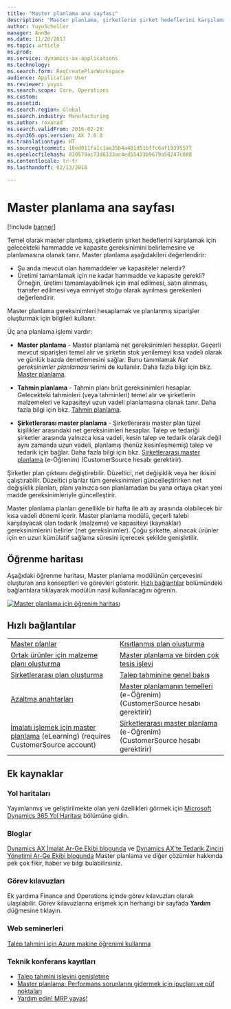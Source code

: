 ```yaml
---
title: "Master planlama ana sayfası"
description: "Master planlama, şirketlerin şirket hedeflerini karşılamak için gelecekteki hammadde ve kapasite gereksinimini belirlemesine ve planlamasına olanak tanır."
author: YuyuScheller
manager: AnnBe
ms.date: 11/20/2017
ms.topic: article
ms.prod: 
ms.service: dynamics-ax-applications
ms.technology: 
ms.search.form: ReqCreatePlanWorkspace
audience: Application User
ms.reviewer: yuyus
ms.search.scope: Core, Operations
ms.custom: 
ms.assetid: 
ms.search.region: Global
ms.search.industry: Manufacturing
ms.author: roxanad
ms.search.validFrom: 2016-02-28
ms.dyn365.ops.version: AX 7.0.0
ms.translationtype: HT
ms.sourcegitcommit: 18ed011fa1c1aa35b4a401d51bffc6af19395577
ms.openlocfilehash: 030579ac73d6333ac4ed55433b9679a58247c088
ms.contentlocale: tr-tr
ms.lasthandoff: 02/13/2018

---
```


# <a name="master-planning-home-page"></a>Master planlama ana sayfası

[!include [banner](../includes/banner.md)]

Temel olarak master planlama, şirketlerin şirket hedeflerini karşılamak için gelecekteki hammadde ve kapasite gereksinimini belirlemesine ve planlamasına olanak tanır. Master planlama aşağıdakileri değerlendirir: 

-  Şu anda mevcut olan hammaddeler ve kapasiteler nelerdir? 
-  Üretimi tamamlamak için ne kadar hammadde ve kapasite gerekli? Örneğin, üretimi tamamlayabilmek için imal edilmesi, satın alınması, transfer edilmesi veya emniyet stoğu olarak ayrılması gerekenleri değerlendirir.

Master planlama gereksinimleri hesaplamak ve planlanmış siparişler oluşturmak için bilgileri kullanır.

Üç ana planlama işlemi vardır:

-  **Master planlama** - Master planlama net gereksinimleri hesaplar. Geçerli mevcut siparişleri temel alır ve şirketin stok yenilemeyi kısa vadeli olarak ve günlük bazda denetlemesini sağlar. Bunu tanımlamak *Net gereksinimler planlaması* terimi de kullanılır. Daha fazla bilgi için bkz. [Master planlama](master-plans.md). 

-  **Tahmin planlama** - Tahmin planı brüt gereksinimleri hesaplar. Gelecekteki tahminleri (veya tahminleri) temel alır ve şirketlerin malzemeleri ve kapasiteyi uzun vadeli planlamasına olanak tanır. Daha fazla bilgi için bkz. [Tahmin planlama](introduction-demand-forecasting.md). 

-  **Şirketlerarası master planlama** - Şirketlerarası master plan tüzel kişilikler arasındaki net gereksinimleri hesaplar. Talep ve tedariği şirketler arasında yalnızca kısa vadeli, kesin talep ve tedarik olarak değil aynı zamanda uzun vadeli, planlamış (henüz kesinleşmemiş) talep ve tedarik için bağlar. Daha fazla bilgi için bkz. [Şirketlerarası master planlama](https://mbspartner.microsoft.com/AX/CourseOverview/1276)  (e-Öğrenim) (CustomerSource hesabı gerektirir). 

Şirketler plan çıktısını değiştirebilir. Düzeltici, net değişiklik veya her ikisini çalıştırabilir. Düzeltici planlar tüm gereksinimleri güncelleştirirken net değişiklik planları, planı yalnızca son planlamadan bu yana ortaya çıkan yeni madde gereksinimleriyle güncelleştirir.

Master planlama planları genellikle bir hafta ile altı ay arasında olabilecek bir kısa vadeli dönemi içerir. Master planlama modülü, geçerli talebi karşılayacak olan tedarik (malzeme) ve kapasiteyi (kaynaklar) gereksinimlerini belirler (net gereksinimler). Çoğu şirkette, alınacak ürünler için en uzun kümülatif sağlama süresini içerecek şekilde genişletilir.

## <a name="learning-map"></a>Öğrenme haritası

Aşağıdaki öğrenme haritası, Master planlama modülünün çerçevesini oluşturan ana konseptleri ve görevleri gösterir. [Hızlı bağlantılar](#quick-links) bölümündeki bağlantılara tıklayarak modülün nasıl kullanılacağını öğrenin.

[![Master planlama için öğrenim haritası](./media/master-planning-learning-map.png)](./media/master-planning-learning-map.png)

## <a name="quick-links"></a>Hızlı bağlantılar

|      |   |
|------|---|
|        [Master planlar](master-plans.md)       |     [Kısıtlanmış plan oluşturma](./tasks/constrained-plan.md)  |
| [Ortak ürünler için malzeme planı oluşturma](./tasks/create-material-plan-co-products.md)   |  [Master planlama ve birden çok tesis işlevi](master-plan-multisite-functionality.md)  |
| [Şirketlerarası plan oluşturma](./tasks/create-intercompany-plan.md) | [Talep tahminine genel bakış](introduction-demand-forecasting.md)  | 
|[Azaltma anahtarları](reduction-keys.md)| [Master planlamanın temelleri](https://mbspartner.microsoft.com/AX/CourseOverview/1275) (e-Öğrenim) (CustomerSource hesabı gerektirir)     |
|  [İmalatı işlemek için master planlama](https://mbspartner.microsoft.com/D365E/CourseOverview/1514) (eLearning) (requires CustomerSource account) | [Şirketlerarası master planlama](https://mbspartner.microsoft.com/AX/CourseOverview/1276) (e-Öğrenim) (CustomerSource hesabı gerektirir)|
                                  
## <a name="additional-resources"></a>Ek kaynaklar

### <a name="roadmaps"></a>Yol haritaları
Yayımlanmış ve geliştirilmekte olan yeni özellikleri görmek için [Microsoft Dynamics 365 Yol Haritası](https://roadmap.dynamics.com/) bölümüne gidin.

### <a name="blogs"></a>Bloglar
[Dynamics AX İmalat Ar-Ge Ekibi blogunda](https://blogs.msdn.microsoft.com/axmfg) ve [Dynamics AX'te Tedarik Zinciri Yönetimi Ar-Ge Ekibi blogunda](https://blogs.msdn.microsoft.com/dynamicsaxscm) Master planlama ve diğer çözümler hakkında pek çok fikir, haber ve bilgi bulabilirsiniz.

### <a name="task-guides"></a>Görev kılavuzları
Ek yardıma Finance and Operations içinde görev kılavuzları olarak ulaşılabilir. Görev kılavuzlarına erişmek için herhangi bir sayfada **Yardım** düğmesine tıklayın.

### <a name="webinars"></a>Web seminerleri
[Talep tahmini için Azure makine öğrenimi kullanma](https://www.youtube.com/watch?v=4nQsccdFFDA&feature=youtu.be)

### <a name="tech-conference-recordings"></a>Teknik konferans kayıtları
-  [Talep tahmini işlevini genişletme](https://www.youtube.com/watch?v=4OIKIXLiNjI&feature=youtu.be)
-  [Master planlama: Performans sorunlarını gidermek için ipuçları ve püf noktaları](https://youtu.be/7v8BPmEs9Dg)
-  [Yardım edin! MRP yavaş!](https://youtu.be/RLXybx20B5o)




